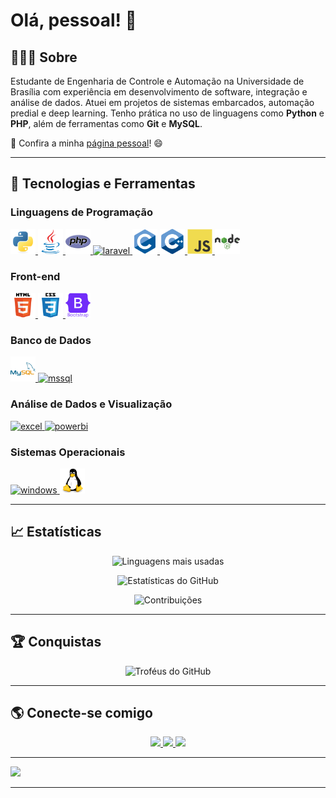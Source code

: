 # Olá, pessoal! 👋

## 👩🏻‍💻 Sobre 

Estudante de Engenharia de Controle e Automação na Universidade de Brasília com experiência em desenvolvimento de software, integração e análise de dados. Atuei em projetos de sistemas embarcados, automação predial e deep learning. Tenho prática no uso de linguagens como **Python** e **PHP**, além de ferramentas como **Git** e **MySQL**.

🔗 Confira a minha [página pessoal](https://dekomonte.github.io/)! 😄

---

## 🚀 Tecnologias e Ferramentas  

<p align="left">
  <!-- Linguagens de Programação -->
  <h3>Linguagens de Programação</h3>
  <a href="https://www.python.org" target="_blank" rel="noreferrer">
    <img src="https://raw.githubusercontent.com/devicons/devicon/master/icons/python/python-original.svg" alt="python" width="40" height="40"/>
  </a>
  <a href="https://www.java.com" target="_blank" rel="noreferrer">
    <img src="https://raw.githubusercontent.com/devicons/devicon/master/icons/java/java-original.svg" alt="java" width="40" height="40"/>
  </a>
  <a href="https://www.php.net" target="_blank" rel="noreferrer">
    <img src="https://raw.githubusercontent.com/devicons/devicon/master/icons/php/php-original.svg" alt="php" width="40" height="40"/>
  </a>
  <a href="https://laravel.com/" target="_blank" rel="noreferrer">
    <img src="https://cdn.jsdelivr.net/gh/devicons/devicon@latest/icons/laravel/laravel-original.svg" alt="laravel" width="40" height="40"/>
  </a>
  <a href="https://www.cprogramming.com/" target="_blank" rel="noreferrer">
    <img src="https://raw.githubusercontent.com/devicons/devicon/master/icons/c/c-original.svg" alt="c" width="40" height="40"/>
  </a>
  <a href="https://www.w3schools.com/cpp/" target="_blank" rel="noreferrer">
    <img src="https://raw.githubusercontent.com/devicons/devicon/master/icons/cplusplus/cplusplus-original.svg" alt="cplusplus" width="40" height="40"/>
  </a>
  <a href="https://developer.mozilla.org/en-US/docs/Web/JavaScript" target="_blank" rel="noreferrer">
    <img src="https://raw.githubusercontent.com/devicons/devicon/master/icons/javascript/javascript-original.svg" alt="javascript" width="40" height="40"/>
  </a>
  <a href="https://nodejs.org" target="_blank" rel="noreferrer">
    <img src="https://raw.githubusercontent.com/devicons/devicon/master/icons/nodejs/nodejs-original-wordmark.svg" alt="nodejs" width="40" height="40"/>
  </a>

  <!-- Front-end -->
  <h3>Front-end</h3>
  <a href="https://www.w3.org/html/" target="_blank" rel="noreferrer">
    <img src="https://raw.githubusercontent.com/devicons/devicon/master/icons/html5/html5-original-wordmark.svg" alt="html5" width="40" height="40"/>
  </a>
  <a href="https://www.w3schools.com/css/" target="_blank" rel="noreferrer">
    <img src="https://raw.githubusercontent.com/devicons/devicon/master/icons/css3/css3-original-wordmark.svg" alt="css3" width="40" height="40"/>
  </a>
  <a href="https://getbootstrap.com" target="_blank" rel="noreferrer">
    <img src="https://raw.githubusercontent.com/devicons/devicon/master/icons/bootstrap/bootstrap-plain-wordmark.svg" alt="bootstrap" width="40" height="40"/>
  </a>

  <!-- Banco de Dados -->
  <h3>Banco de Dados</h3>
  <a href="https://www.mysql.com/" target="_blank" rel="noreferrer">
    <img src="https://raw.githubusercontent.com/devicons/devicon/master/icons/mysql/mysql-original-wordmark.svg" alt="mysql" width="40" height="40"/>
  </a>
  <a href="https://www.microsoft.com/en-us/sql-server" target="_blank" rel="noreferrer">
    <img src="https://www.svgrepo.com/show/303229/microsoft-sql-server-logo.svg" alt="mssql" width="40" height="40"/>
  </a>

  <!-- Análise de Dados e Visualização -->
  <h3>Análise de Dados e Visualização</h3>
  <a href="https://www.microsoft.com/en-us/microsoft-365/excel" target="_blank" rel="noreferrer">
    <img src="https://upload.wikimedia.org/wikipedia/commons/3/34/Microsoft_Office_Excel_%282019%E2%80%93present%29.svg" alt="excel" width="40" height="40"/>
  </a>
  <a href="https://powerbi.microsoft.com/" target="_blank" rel="noreferrer">
    <img src="https://upload.wikimedia.org/wikipedia/commons/c/cf/New_Power_BI_Logo.svg" alt="powerbi" width="40" height="40"/>
  </a>

  <!-- Sistemas Operacionais -->
  <h3>Sistemas Operacionais</h3>
  <a href="https://www.microsoft.com/en-us/windows/" target="_blank" rel="noreferrer">
    <img src="https://upload.wikimedia.org/wikipedia/commons/8/87/Windows_logo_-_2021.svg" alt="windows" width="40" height="40"/>
  </a>
  <a href="https://www.linux.org/" target="_blank" rel="noreferrer">
    <img src="https://raw.githubusercontent.com/devicons/devicon/master/icons/linux/linux-original.svg" alt="linux" width="40" height="40"/>
  </a>
</p>


---

## 📈 Estatísticas  

<p align="center">
  <img src="https://github-readme-stats.vercel.app/api/top-langs/?username=dekomonte&layout=compact&langs_count=7&theme=dark&locale=pt-br" alt="Linguagens mais usadas" />
</p>

<p align="center">
  <img src="https://github-readme-stats.vercel.app/api?username=dekomonte&show_icons=true&theme=dark&include_all_commits=true&count_private=true&locale=pt-br" alt="Estatísticas do GitHub" />
</p>

<p align="center">
  <img src="https://github-readme-streak-stats.herokuapp.com?user=dekomonte&theme=dark&locale=pt_BR" alt="Contribuições" />
</p>

---

## 🏆 Conquistas  

<p align="center">
  <img src="https://github-profile-trophy.vercel.app/?username=dekomonte&theme=gruvbox&column=-1" alt="Troféus do GitHub" />
</p>

---

## 🌎 Conecte-se comigo  

<p align="center">
  <a href="https://linkedin.com/in/andressa-sena-a8b26620b" target="_blank">
    <img src="https://img.shields.io/badge/-LinkedIn-%230077B5?style=for-the-badge&logo=linkedin&logoColor=white" />
  </a>
  <a href="https://www.hackerrank.com/dekomonte" target="_blank">
    <img src="https://img.shields.io/badge/-HackerRank-%2329b53d?style=for-the-badge&logo=hackerrank&logoColor=white" />
  </a>
  <a href="https://codeforces.com/profile/dekomonte" target="_blank">
    <img src="https://img.shields.io/badge/-Codeforces-%231c1c1c?style=for-the-badge&logo=codeforces&logoColor=white" />
  </a>
</p>

---

![](https://komarev.com/ghpvc/?username=dekomonte&color=brightgreen)

---
